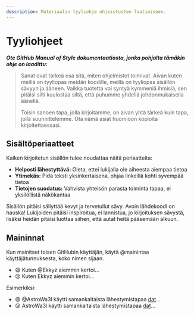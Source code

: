 ```yaml
---
description: Materiaalin tyyliohje ohjeistusten laatimiseen.
---
```


# Tyyliohjeet

_**Ote GitHub Manual of Style dokumentaatiosta, jonka pohjalta tämäkin ohje on laadittu:**_

> Sanat ovat tärkeä osa sitä, miten ohjelmistot toimivat. Aivan kuten meillä on tyyliopas meidän koodille, meillä on tyyliopas sisällön sävyyn ja ääneen. Vaikka tuotetta voi syntyä kymmeniä ihmisiä, sen pitäisi silti kuulostaa siltä, että puhumme yhdellä johdonmukaisella äänellä.
> 
> Toisin sanoen tapa, jolla kirjoitamme, on aivan yhtä tärkeä kuin tapa, jolla suunnittelemme. Ota nämä asiat huomioon kopioita kirjoitettaessasi.

## Sisältöperiaatteet

Kaiken kirjoitetun sisällön tulee noudattaa näitä periaatteita:

* **Helposti lähestyttävä:** Oleta, ettei lukijalla ole aiheesta aiempaa tietoa
* **Ytimekäs:** Pidä teksti yksinkertaisena, ohjaa linkeillä kohti syvempää tietoa
* **Tietojen suodatus:** Vahvista yhteisön parasta toiminta tapaa, ei yksilöllistä näkökantaa

Sisällön pitäisi säilyttää kevyt ja tervetullut sävy. Avoin lähdekoodi on hauska! Lukijoiden pitäisi inspiroitua, ei lannistua, jo kirjoituksen sävystä, lisäksi heidän pitäisi luottaa siihen, että autat heitä pääsemään alkuun.

## Maininnat

Kun mainitset toisen GitHubin käyttäjän, käytä @mainintaa käyttäjätunnuksesta, koko nimen sijaan.

* 😄 Kuten @Ekkyz aiemmin kertoi...
* 😢 Kuten Ekkyz aiemmin kertoi...

Esimerkiksi:

* 😄 @AstroWa3l käytti samankaltaista lähestymistapaa [dat](https://github.com/datproject/dat)...
* 😢 AstroWa3l käytti samankaltaista lähestymistapaa [dat](https://github.com/datproject/dat)...

